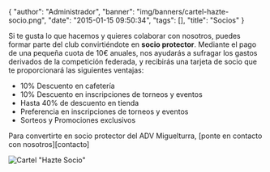 {
  "author": "Administrador",
  "banner": "img/banners/cartel-hazte-socio.png",
  "date": "2015-01-15 09:50:34",
  "tags": [],
  "title": "Socios"
}

Si te gusta lo que hacemos y quieres colaborar con nosotros, puedes
formar parte del club convirtiéndote en **socio protector**. Mediante
el pago de una pequeña cuota de 10€ anuales, nos ayudarás a sufragar
los gastos derivados de la competición federada, y recibirás una
tarjeta de socio que te proporcionará las siguientes ventajas:

- 10% Descuento en cafetería
- 10% Descuento en inscripciones de torneos y eventos
- Hasta 40% de descuento en tienda
- Preferencia en inscripciones de torneos y eventos
- Sorteos y Promociones exclusivos

Para convertirte en socio protector del ADV Miguelturra, [ponte en
contacto con nosotros][contacto]

![Cartel "Hazte Socio"](/img/banners/cartel-hazte-socio.png)
